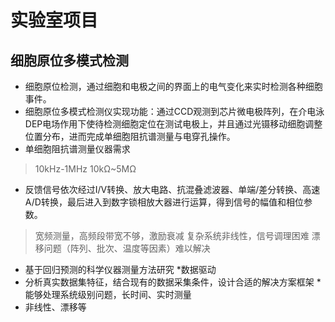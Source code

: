 # 实验室项目
## 细胞原位多模式检测
- 细胞原位检测，通过细胞和电极之间的界面上的电气变化来实时检测各种细胞事件。
- 细胞原位多模式检测仪实现功能：通过CCD观测到芯片微电极阵列，在介电泳DEP电场作用下使待检测细胞定位在测试电极上，并且通过光镊移动细胞调整位置分布，进而完成单细胞阻抗谱测量与电穿孔操作。 
- 单细胞阻抗谱测量仪器需求
> 10kHz-1MHz 
> 10kΩ~5MΩ
- 反馈信号依次经过I/V转换、放大电路、抗混叠滤波器、单端/差分转换、高速A/D转换，最后进入到数字锁相放大器进行运算，得到信号的幅值和相位参数。
>宽频测量，高频段带宽不够，激励衰减
>复杂系统非线性，信号调理困难
>漂移问题（阵列、批次、温度等因素）难以解决
- 基于回归预测的科学仪器测量方法研究
*数据驱动
- 分析真实数据集特征，结合现有的数据采集条件，设计合适的解决方案框架
*能够处理系统级别问题，长时间、实时测量
- 非线性、漂移等


